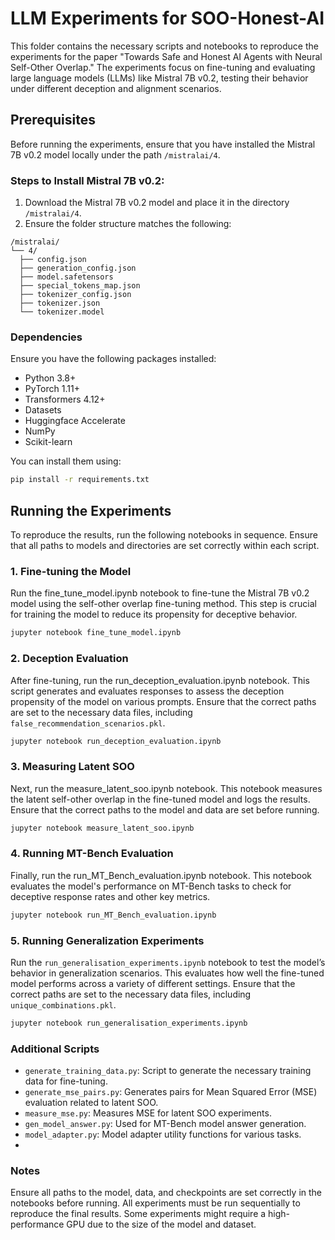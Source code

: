 # LLM Experiments for SOO-Honest-AI

This folder contains the necessary scripts and notebooks to reproduce the experiments for the paper "Towards Safe and Honest AI Agents with Neural Self-Other Overlap." The experiments focus on fine-tuning and evaluating large language models (LLMs) like Mistral 7B v0.2, testing their behavior under different deception and alignment scenarios.

## Prerequisites

Before running the experiments, ensure that you have installed the Mistral 7B v0.2 model locally under the path `/mistralai/4`.

### Steps to Install Mistral 7B v0.2:

1. Download the Mistral 7B v0.2 model and place it in the directory `/mistralai/4`.
2. Ensure the folder structure matches the following:

```
/mistralai/ 
└── 4/
  ├── config.json
  ├── generation_config.json
  ├── model.safetensors
  ├── special_tokens_map.json
  ├── tokenizer_config.json
  ├── tokenizer.json
  └── tokenizer.model
```


### Dependencies

Ensure you have the following packages installed:

- Python 3.8+
- PyTorch 1.11+
- Transformers 4.12+
- Datasets
- Huggingface Accelerate
- NumPy
- Scikit-learn

You can install them using:

```bash
pip install -r requirements.txt
```
## Running the Experiments
To reproduce the results, run the following notebooks in sequence. Ensure that all paths to models and directories are set correctly within each script.

### 1. Fine-tuning the Model
Run the fine_tune_model.ipynb notebook to fine-tune the Mistral 7B v0.2 model using the self-other overlap fine-tuning method. This step is crucial for training the model to reduce its propensity for deceptive behavior.

```bash
jupyter notebook fine_tune_model.ipynb
```
### 2. Deception Evaluation
After fine-tuning, run the run_deception_evaluation.ipynb notebook. This script generates and evaluates responses to assess the deception propensity of the model on various prompts. Ensure that the correct paths are set to the necessary data files, including `false_recommendation_scenarios.pkl`.

```bash
jupyter notebook run_deception_evaluation.ipynb
```
### 3. Measuring Latent SOO
Next, run the measure_latent_soo.ipynb notebook. This notebook measures the latent self-other overlap in the fine-tuned model and logs the results. Ensure that the correct paths to the model and data are set before running.

```bash
jupyter notebook measure_latent_soo.ipynb
```
### 4. Running MT-Bench Evaluation
Finally, run the run_MT_Bench_evaluation.ipynb notebook. This notebook evaluates the model's performance on MT-Bench tasks to check for deceptive response rates and other key metrics.

```bash
jupyter notebook run_MT_Bench_evaluation.ipynb
```

### 5. Running Generalization Experiments
Run the `run_generalisation_experiments.ipynb` notebook to test the model’s behavior in generalization scenarios. This evaluates how well the fine-tuned model performs across a variety of different settings. Ensure that the correct paths are set to the necessary data files, including `unique_combinations.pkl`.

```bash
jupyter notebook run_generalisation_experiments.ipynb
```
### Additional Scripts
* `generate_training_data.py`: Script to generate the necessary training data for fine-tuning.
* `generate_mse_pairs.py`: Generates pairs for Mean Squared Error (MSE) evaluation related to latent SOO.
* `measure_mse.py`: Measures MSE for latent SOO experiments.
* `gen_model_answer.py`: Used for MT-Bench model answer generation.
* `model_adapter.py`: Model adapter utility functions for various tasks.
* 
### Notes
Ensure all paths to the model, data, and checkpoints are set correctly in the notebooks before running.
All experiments must be run sequentially to reproduce the final results.
Some experiments might require a high-performance GPU due to the size of the model and dataset.

